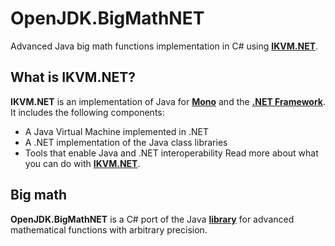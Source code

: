 # OpenJDK.BigMathNET
Advanced Java big math functions implementation in C# using [**IKVM.NET**](http://www.ikvm.net/).

## What is IKVM.NET?
**IKVM.NET** is an implementation of Java for [**Mono**](https://www.mono-project.com/) and the [**.NET Framework**](https://dotnet.microsoft.com/). It includes the following components:
* A Java Virtual Machine implemented in .NET
* A .NET implementation of the Java class libraries
* Tools that enable Java and .NET interoperability
Read more about what you can do with [**IKVM.NET**](http://www.ikvm.net/uses.html).

## Big math
**OpenJDK.BigMathNET** is a C# port of the Java [**library**](https://github.com/eobermuhlner/big-math) for advanced mathematical functions with arbitrary precision.
